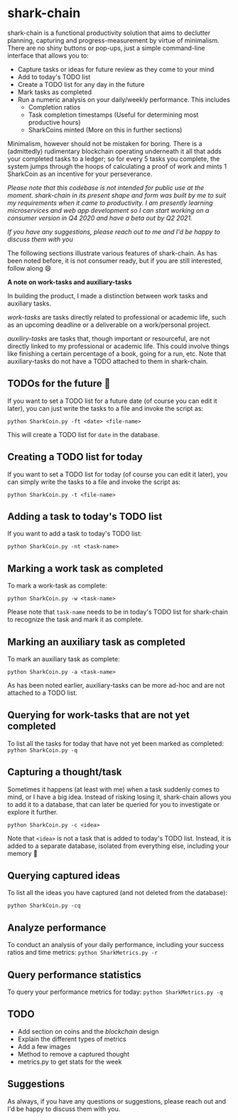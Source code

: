# shark-chain #
shark-chain is a functional productivity solution that aims to declutter planning, capturing and progress-measurement by virtue of minimalism. There are no shiny buttons or pop-ups, just a simple command-line interface that allows you to: 
- Capture tasks or ideas for future review as they come to your mind
- Add to today's TODO list
- Create a TODO list for any day in the future
- Mark tasks as completed
- Run a numeric analysis on your daily/weekly performance. This includes
   - Completion ratios
   - Task completion timestamps (Useful for determining most productive hours)
   - SharkCoins minted (More on this in further sections)

Minimalism, however should not be mistaken for boring. There is a (admittedly) rudimentary blockchain operating underneath it all that adds your completed tasks to a ledger; so for every 5 tasks you complete, the system jumps through the hoops of calculating a proof of work and mints 1 SharkCoin as an incentive for your perseverance. 

_Please note that this codebase is not intended for public use at the moment. shark-chain in its present shape and form was built by me to suit my requirements when it came to productivity. I am presently learning microservices and web app development so I can start working on a consumer version in Q4 2020 and have a beta out by Q2 2021._

_If you have any suggestions, please reach out to me and I'd be happy to discuss them with you_


The following sections illustrate various features of shark-chain. As has been noted before, it is not consumer ready, but if you are still interested, follow along :smile: 

**A note on work-tasks and auxiliary-tasks**

In building the product, I made a distinction between work tasks and auxiliary tasks. 

_work-tasks_ are tasks directly related to professional or academic life, such as an upcoming deadline or a deliverable on a work/personal project. 

_auxiliry-tasks_ are tasks that, though important or resourceful, are not directly linked to my professional or academic life. This could involve things like finishing a certain percentage of a book, going for a run, etc. Note that auxiliary-tasks do not have a TODO attached to them in shark-chain. 

## TODOs for the future :calendar: ##

If you want to set a TODO list for a future date (of course you can edit it later), you can just write the tasks to a file and invoke the script as: 

`python SharkCoin.py -ft <date> <file-name>`

This will create a TODO list for `date` in the database. 

## Creating a TODO list for today ##
If you want to set a TODO list for today (of course you can edit it later), you can simply write the tasks to a file and invoke the script as: 

`python SharkCoin.py -t <file-name>`

## Adding a task to today's TODO list ##

If you want to add a task to today's TODO list: 

`python SharkCoin.py -nt <task-name>`

## Marking a work task as completed ##
To mark a work-task as complete: 

`python SharkCoin.py -w <task-name>`

Please note that `task-name` needs to be in today's TODO list for shark-chain to recognize the task and mark it as complete.

## Marking an auxiliary task as completed ##

To mark an auxiliary task as complete: 

`python SharkCoin.py -a <task-name>`

As has been noted earlier, auxiliary-tasks can be more ad-hoc and are not attached to a TODO list. 

## Querying for work-tasks that are not yet completed ##

To list all the tasks for today that have not yet been marked as completed: 
`python SharkCoin.py -q`

## Capturing a thought/task ##

Sometimes it happens (at least with me) when a task suddenly comes to mind, or I have a big idea. Instead of risking losing it, shark-chain allows you to add it to a database, that can later be queried for you to investigate or explore it further. 

`python SharkCoin.py -c <idea>`

Note that `<idea>` is not a task that is added to today's TODO list. Instead, it is added to a separate database, isolated from everything else, including your memory :brain:

## Querying captured ideas ## 

To list all the ideas you have captured (and not deleted from the database): 

`python SharkCoin.py -cq`

## Analyze performance ##

To conduct an analysis of your daily performance, including your success ratios and time metrics: 
`python SharkMetrics.py -r`

## Query performance statistics ##

To query your performance metrics for today:
`python SharkMetrics.py -q`

## TODO ##
- Add section on coins and the _blockchain_ design
- Explain the different types of metrics
- Add a few images
- Method to remove a captured thought
- metrics.py to get stats for the week

## Suggestions ##

As always, if you have any questions or suggestions, please reach out and I'd be happy to discuss them with you. 
